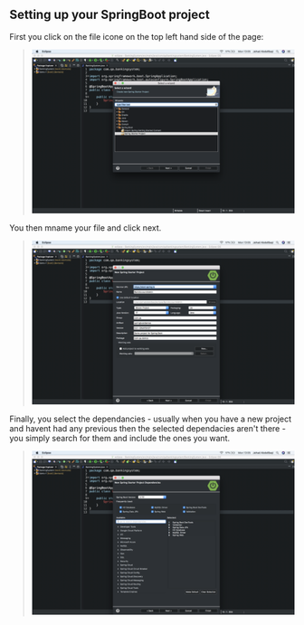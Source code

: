 ## Setting up your SpringBoot project  

First you click on the file icone on the top left hand side of the page:  
>![](../documentation_images/setting_up_springboot/Creating_sprintboot_app_1.png) 

You then mname your file and click next.
>![](../documentation_images/setting_up_springboot/Creating_sprintboot_app_2.png)  

Finally, you select the dependancies - usually when you have a new project and havent had any previous then the selected dependacies aren't there - you simply search for them and include the ones you want.
>![](../documentation_images/setting_up_springboot/Creating_sprintboot_app_3.png)  

